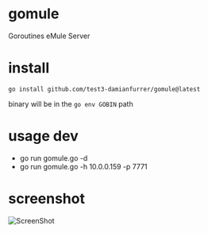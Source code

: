 gomule
======

Goroutines eMule Server

install 
=======
```
go install github.com/test3-damianfurrer/gomule@latest
```
binary will be in the ```go env GOBIN``` path

usage dev
=====
* go run gomule.go -d 
* go run gomule.go -h 10.0.0.159 -p 7771

screenshot 
==========
![ScreenShot](https://raw.github.com/xiangzhai/gomule/master/doc/login.png)
